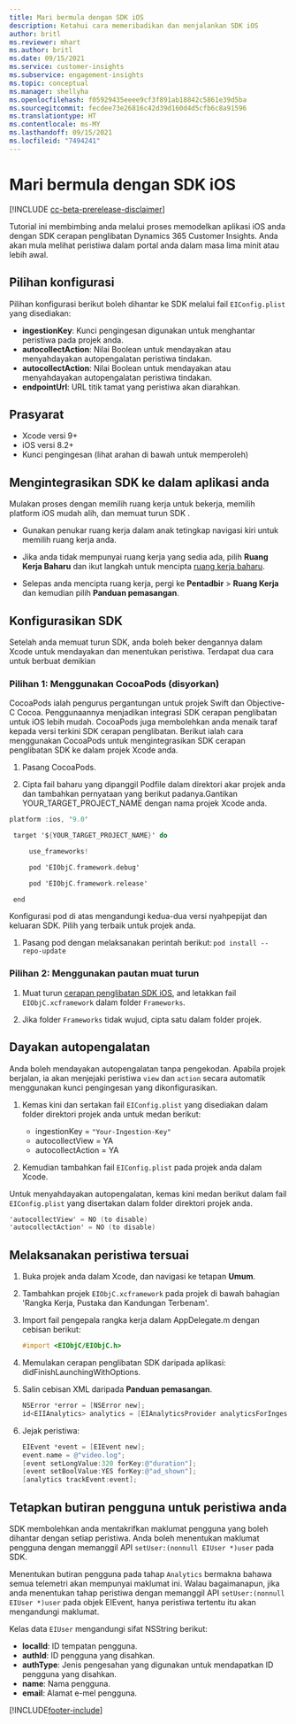 ```yaml
---
title: Mari bermula dengan SDK iOS
description: Ketahui cara memeribadikan dan menjalankan SDK iOS
author: britl
ms.reviewer: mhart
ms.author: britl
ms.date: 09/15/2021
ms.service: customer-insights
ms.subservice: engagement-insights
ms.topic: conceptual
ms.manager: shellyha
ms.openlocfilehash: f05929435eeee9cf3f891ab18842c5861e39d5ba
ms.sourcegitcommit: fecdee73e26816c42d39d160d4d5cfb6c8a91596
ms.translationtype: HT
ms.contentlocale: ms-MY
ms.lasthandoff: 09/15/2021
ms.locfileid: "7494241"
---
```

# <a name="get-started-with-the-ios-sdk"></a>Mari bermula dengan SDK iOS

[!INCLUDE [cc-beta-prerelease-disclaimer](includes/cc-beta-prerelease-disclaimer.md)]

Tutorial ini membimbing anda melalui proses memodelkan aplikasi iOS anda dengan SDK cerapan penglibatan Dynamics 365 Customer Insights. Anda akan mula melihat peristiwa dalam portal anda dalam masa lima minit atau lebih awal.

## <a name="configuration-options"></a>Pilihan konfigurasi

Pilihan konfigurasi berikut boleh dihantar ke SDK melalui fail `EIConfig.plist` yang disediakan:

- **ingestionKey**: Kunci pengingesan digunakan untuk menghantar peristiwa pada projek anda.
- **autocollectAction**: Nilai Boolean untuk mendayakan atau menyahdayakan autopengalatan peristiwa tindakan.
- **autocollectAction**: Nilai Boolean untuk mendayakan atau menyahdayakan autopengalatan peristiwa tindakan.
- **endpointUrl**: URL titik tamat yang peristiwa akan diarahkan.

## <a name="prerequisites"></a>Prasyarat

- Xcode versi 9+
- iOS versi 8.2+
- Kunci pengingesan (lihat arahan di bawah untuk memperoleh)

## <a name="integrate-the-sdk-into-your-application"></a>Mengintegrasikan SDK ke dalam aplikasi anda

Mulakan proses dengan memilih ruang kerja untuk bekerja, memilih platform iOS mudah alih, dan memuat turun SDK .

- Gunakan penukar ruang kerja dalam anak tetingkap navigasi kiri untuk memilih ruang kerja anda.

- Jika anda tidak mempunyai ruang kerja yang sedia ada, pilih **Ruang Kerja Baharu** dan ikut langkah untuk mencipta [ruang kerja baharu](create-workspace.md).

- Selepas anda mencipta ruang kerja, pergi ke **Pentadbir** > **Ruang Kerja** dan kemudian pilih **Panduan pemasangan**.

## <a name="configure-the-sdk"></a>Konfigurasikan SDK

Setelah anda memuat turun SDK, anda boleh beker dengannya dalam Xcode untuk mendayakan dan menentukan peristiwa. Terdapat dua cara untuk berbuat demikian

### <a name="option-1-using-cocoapods-recommended"></a>Pilihan 1: Menggunakan CocoaPods (disyorkan)
CocoaPods ialah pengurus pergantungan untuk projek Swift dan Objective-C Cocoa. Penggunaannya menjadikan integrasi SDK cerapan penglibatan untuk iOS lebih mudah. CocoaPods juga membolehkan anda menaik taraf kepada versi terkini SDK cerapan penglibatan. Berikut ialah cara menggunakan CocoaPods untuk mengintegrasikan SDK cerapan penglibatan SDK ke dalam projek Xcode anda. 

1. Pasang CocoaPods. 

1. Cipta fail baharu yang dipanggil Podfile dalam direktori akar projek anda dan tambahkan pernyataan yang berikut padanya.Gantikan YOUR_TARGET_PROJECT_NAME dengan nama projek Xcode anda. 
```objectivec
platform :ios, '9.0'  

 target '${YOUR_TARGET_PROJECT_NAME}' do 

     use_frameworks!   

     pod 'EIObjC.framework.debug' 

     pod 'EIObjC.framework.release' 

 end 
```
Konfigurasi pod di atas mengandungi kedua-dua versi nyahpepijat dan keluaran SDK. Pilih yang terbaik untuk projek anda.

1. Pasang pod dengan melaksanakan perintah berikut: `pod install --repo-update `

### <a name="option-2-using-download-link"></a>Pilihan 2: Menggunakan pautan muat turun

1. Muat turun [cerapan penglibatan SDK iOS](https://download.pi.dynamics.com/sdk/EI-SDKs/ei-ios-sdk.zip), and letakkan fail `EIObjC.xcframework` dalam folder `Frameworks`.

1. Jika folder `Frameworks` tidak wujud, cipta satu dalam folder projek.

## <a name="enable-auto-instrumentation"></a>Dayakan autopengalatan
 
Anda boleh mendayakan autopengalatan tanpa pengekodan. Apabila projek berjalan, ia akan menjejaki peristiwa `view` dan `action` secara automatik menggunakan kunci pengingesan yang dikonfigurasikan. 

1. Kemas kini dan sertakan fail `EIConfig.plist` yang disediakan dalam folder direktori projek anda untuk medan berikut:
    - ingestionKey = `"Your-Ingestion-Key"`
    - autocollectView = YA
    - autocollectAction = YA

2. Kemudian tambahkan fail `EIConfig.plist` pada projek anda dalam Xcode. 



Untuk menyahdayakan autopengalatan, kemas kini medan berikut dalam fail `EIConfig.plist` yang disertakan dalam folder direktori projek anda. 

```objectivec
'autocollectView' = NO (to disable)
'autocollectAction' = NO (to disable)
```


## <a name="implement-custom-events"></a>Melaksanakan peristiwa tersuai

1. Buka projek anda dalam Xcode, dan navigasi ke tetapan **Umum**. 
1. Tambahkan projek `EIObjC.xcframework` pada projek di bawah bahagian 'Rangka Kerja, Pustaka dan Kandungan Terbenam'.

1. Import fail pengepala rangka kerja dalam AppDelegate.m dengan cebisan berikut:

    ```objectivec
    #import <EIObjC/EIObjC.h>
    ```

1. Memulakan cerapan penglibatan SDK daripada aplikasi: didFinishLaunchingWithOptions.
1. Salin cebisan XML daripada **Panduan pemasangan**.

    ```objectivec
    NSError *error = [NSError new];
    id<EIIAnalytics> analytics = [EIAnalyticsProvider analyticsForIngestionKey:nil error:&error];
    ```

1. Jejak peristiwa:

    ```objectivec
    EIEvent *event = [EIEvent new];
    event.name = @"video.log";
    [event setLongValue:320 forKey:@"duration"];
    [event setBoolValue:YES forKey:@"ad_shown"];
    [analytics trackEvent:event];
    ```

## <a name="set-user-details-for-your-event"></a>Tetapkan butiran pengguna untuk peristiwa anda

SDK membolehkan anda mentakrifkan maklumat pengguna yang boleh dihantar dengan setiap peristiwa. Anda boleh menentukan maklumat pengguna dengan memanggil API `setUser:(nonnull EIUser *)user` pada SDK.

Menentukan butiran pengguna pada tahap `Analytics` bermakna bahawa semua telemetri akan mempunyai maklumat ini. Walau bagaimanapun, jika anda menentukan tahap peristiwa dengan memanggil API `setUser:(nonnull EIUser *)user` pada objek EIEvent, hanya peristiwa tertentu itu akan mengandungi maklumat.

Kelas data `EIUser` mengandungi sifat NSString berikut:

- **localId**: ID tempatan pengguna.
- **authId**: ID pengguna yang disahkan.
- **authType**: Jenis pengesahan yang digunakan untuk mendapatkan ID pengguna yang disahkan.
- **name**: Nama pengguna.
- **email**: Alamat e-mel pengguna.


[!INCLUDE[footer-include](../includes/footer-banner.md)]
